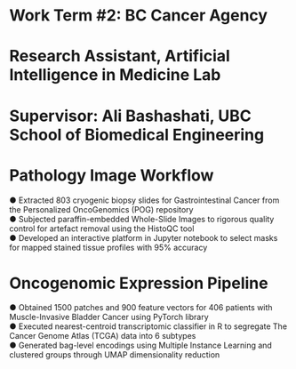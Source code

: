 # Work Term #2: BC Cancer Agency
# Research Assistant, Artificial Intelligence in Medicine Lab 
# Supervisor: Ali Bashashati, UBC School of Biomedical Engineering

# Pathology Image Workflow
● Extracted 803 cryogenic biopsy slides for Gastrointestinal Cancer from the Personalized OncoGenomics (POG) repository    
● Subjected paraffin-embedded Whole-Slide Images to rigorous quality control for artefact removal using the HistoQC tool           
● Developed an interactive platform in Jupyter notebook to select masks for mapped stained tissue profiles with 95% accuracy

# Oncogenomic Expression Pipeline
● Obtained 1500 patches and 900 feature vectors for 406 patients with Muscle-Invasive Bladder Cancer using PyTorch library    
● Executed nearest-centroid transcriptomic classifier in R to segregate The Cancer Genome Atlas (TCGA) data into 6 subtypes    
● Generated bag-level encodings using Multiple Instance Learning and clustered groups through UMAP dimensionality reduction
